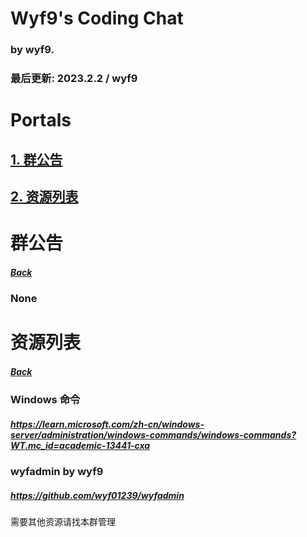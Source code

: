 <head>
    <link rel="stylesheet" type="text/css" href="style.css">
</head>

# Wyf9's Coding Chat

<h3>by wyf9.</h3>

<h3>最后更新: 2023.2.2 / wyf9</h3>

# Portals

<h2>

[1. 群公告](#群公告)

</h2>

<h2>

[2. 资源列表](#资源列表)

</h2>

# 群公告

<h5>

[Back](#wyf9s-coding-chat)

</h5>

<h3>None</h3>

# 资源列表

<h5>

[Back](#wyf9s-coding-chat)

</h5>

### Windows 命令

<h5>

<https://learn.microsoft.com/zh-cn/windows-server/administration/windows-commands/windows-commands?WT.mc_id=academic-13441-cxa>

</h5>

### wyfadmin by wyf9

<h5>

<https://github.com/wyf01239/wyfadmin>

</h5>

需要其他资源请找本群管理